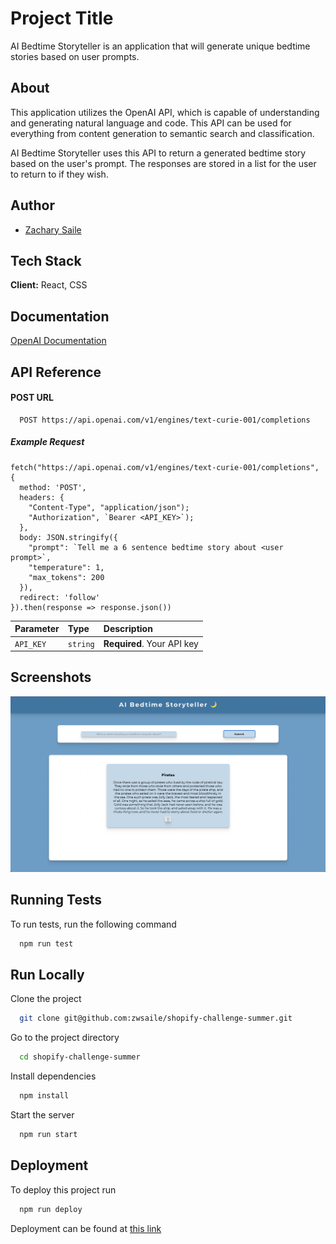 # Project Title

AI Bedtime Storyteller is an application that will generate unique bedtime stories based on user prompts.

## About

This application utilizes the OpenAI API, which is capable of understanding and generating natural language and code. This API can be used for everything from content generation to semantic search and classification.

AI Bedtime Storyteller uses this API to return a generated bedtime story based on the user's prompt. The responses are stored in a list for the user to return to if they wish.


## Author

- [Zachary Saile](https://www.github.com/zwsaile)


## Tech Stack

**Client:** React, CSS


## Documentation

[OpenAI Documentation](https://beta.openai.com/docs/introduction)


## API Reference

#### POST URL

```http
  POST https://api.openai.com/v1/engines/text-curie-001/completions
```

##### Example Request

```
fetch("https://api.openai.com/v1/engines/text-curie-001/completions", {
  method: 'POST',
  headers: {
    "Content-Type", "application/json");
    "Authorization", `Bearer <API_KEY>`);
  },
  body: JSON.stringify({
    "prompt": `Tell me a 6 sentence bedtime story about <user prompt>`,
    "temperature": 1,
    "max_tokens": 200
  }),
  redirect: 'follow'
}).then(response => response.json())
```

| Parameter | Type     | Description                |
| :-------- | :------- | :------------------------- |
| `API_KEY` | `string` | **Required**. Your API key |


## Screenshots

![App Screenshot](assets/app-screenshot.png)


## Running Tests

To run tests, run the following command

```bash
  npm run test
```


## Run Locally

Clone the project

```bash
  git clone git@github.com:zwsaile/shopify-challenge-summer.git
```

Go to the project directory

```bash
  cd shopify-challenge-summer
```

Install dependencies

```bash
  npm install
```

Start the server

```bash
  npm run start
```


## Deployment

To deploy this project run

```bash
  npm run deploy
```

Deployment can be found at [this link](https://zwsaile.github.io/shopify-challenge-summer/)
